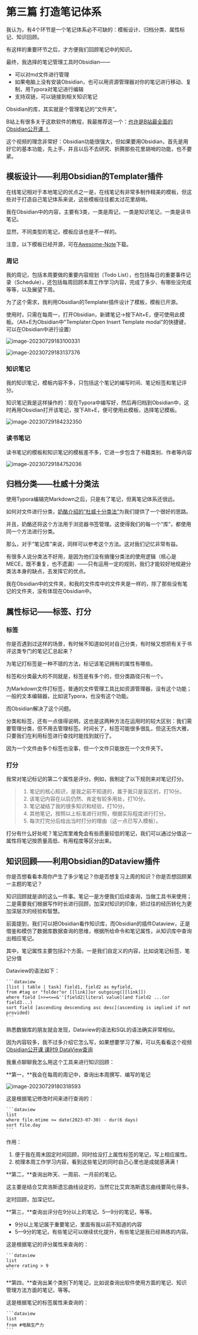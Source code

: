 # 第三篇 打造笔记体系

我认为，有4个环节是一个笔记体系必不可缺的：模板设计、归档分类、属性标记、知识回顾。

有这样的重要环节之后，才方便我们回顾笔记中的知识。

最终，我选择的笔记管理工具时Obsidian——

- 可以对md文件进行管理
- 如果电脑上没有安装Obsidian，也可以用资源管理器对你的笔记进行移动、复制，用Typora对笔记进行编辑
- 支持双链，可以链接到相关知识笔记

Obsidian的库，其实就是个管理笔记的“文件夹”。

B站上有很多关于这款软件的教程，我最推荐这一个：[也许是B站最全面的Obsidian公开课 ！](https://www.bilibili.com/video/BV1H44y1n71k/)

这个视频的理念非常好：Obsidian功能很强大，但如果要用Obsidian，首先是用好它的基本功能，先上手，并且以后不去研究、折腾那些花里胡哨的功能，也不要紧。

## 模板设计——利用Obsidian的Templater插件

在线笔记相对于本地笔记的优点之一是，在线笔记有非常多制作精美的模板，但这些对于打造自己笔记体系来说，这些模板往往都太过花里胡哨。

我在Obsidian中的内容，主要有3类，一类是周记，一类是知识笔记，一类是读书笔记。

显然，不同类型的笔记，模板应该也是不一样的。

注意，以下模板已经开源，可在[Awesome-Note](https://github.com/Holiday2019/Awesome-Note)下载。

### 周记

我的周记，包括本周要做的重要内容规划（Todo List），也包括每日的重要事件记录（Schedule），还包括每周回顾本周工作学习内容，完成了多少、有哪些没完成等等，以及展望下周。

为了这个需求，我利用Obsidian的Templater插件设计了模板，模板已开源。

使用时，只需在每周一，打开Obsidian，新建笔记→按下Alt+E，便可使用此模板。（Alt+E为Obsidian中"Templater:Open Insert Template modal"的快捷键，可以在Obsidian中进行设置）

![image-20230729183100331](https://picture-cloud-master.oss-cn-hangzhou.aliyuncs.com/img202307291910202.png)

![image-20230729183137376](https://picture-cloud-master.oss-cn-hangzhou.aliyuncs.com/img202307291910251.png)



### 知识笔记

我的知识笔记，模板内容不多，只包括这个笔记的编写时间、笔记标签和笔记评分。

知识笔记我是这样操作的：现在Typora中编写好，然后再归档到Obsidian中，这时再用Obsidian打开该笔记，按下Alt+E，便可使用此模板，选择笔记模板。

![image-20230729184232350](https://picture-cloud-master.oss-cn-hangzhou.aliyuncs.com/img202307291910188.png)



### 读书笔记

读书笔记的模板和知识笔记的模板差不多，它进一步包含了书籍类别、作者等内容

![image-20230729184752036](https://picture-cloud-master.oss-cn-hangzhou.aliyuncs.com/img202307291910209.png)

## 归档分类——杜威十分类法

使用Typora编辑完Markdown之后，只是有了笔记，但离笔记体系还很远。

如何对文件进行分类，[奶酪介绍的“杜威十分类法”](https://mp.weixin.qq.com/s/JIXs-y-2wTRUTg3cg5r8Bg)为我们提供了一个很好的思路。

并且，奶酪还将这个方法用于浏览器书签管理。这使得我们的每一个“库”，都使用同一个方法进行分类。

那么，对于“笔记库”来说，同样可以参考这个方法。这对我们记忆非常有益。

有很多人说分类法不好用，是因为他们没有搞懂分类法的使用逻辑（核心是MECE，既不重复，也不遗漏）——只有运用一定的规则，我们才能较好地规避分类法本身的缺点，去发挥它的优点。

我在Obsidian中的文件夹，和我的文件库中的文件夹是一样的，除了那些没有笔记的文件夹，没有体现在Obsidian中。

## 属性标记——标签、打分

### 标签

你是否遇到过这样的场景，有时候不知道如何对自己分类，有时候又想把有关于书评这类专门的笔记汇总起来？

为笔记打标签是一种不错的方法，标记该笔记拥有的属性有哪些。

标签和分类最大的不同就是，标签是有多个的，但分类路径只有一个。

为Markdown文件打标签，普通的文件管理工具比如资源管理器，没有这个功能；一般的文本编辑器，比如说Typora，也没有这个功能。

而Obsidian解决了这个问题。

分类和标签，还有一点值得说明，这也是这两种方法在运用时的较大区别：我们需要管理分类，但不用去管理标签。时间长了，标签可能很多很乱，但这无伤大雅，只要我们在利用标签进行查找时能找到就行了。

因为一个文件由多个标签也没事，但一个文件只能放在一个文件夹下。

### 打分

我常对笔记标记的第二个属性是评分。例如，我制定了以下规则来对笔记打分。

> 1. 笔记的核心知识，是我之前不知道的，属于我只是盲区的，打10分。
> 2. 该笔记内容在以后仍然、肯定有较多用处，打10分。
> 3. 笔记凝结了我的很多知识和经验，打10分。
> 4. 其他笔记，按照以上标准进行对照，根据实际程度进行打分。
> 5. 每次打完分后给出当时打分的理由（这一点已写入模板）。

打分有什么好处呢？笔记库里难免会有些质量较低的笔记，我们可以通过分值这一属性将笔记按质量高低、有用程度等区分出来。



## 知识回顾——利用Obsidian的Dataview插件

你是否想看看本周你产生了多少笔记？你是否想复习上周的知识？你是否想回顾某一主题的笔记？

知识回顾就是讲的这么一件事。笔记一是方便我们后续查询，当做工具书来使用；二是需要我们根据写作时长进行回顾，加深对知识的印象，把过往的经历转化为更加深层次的经验和智慧。

前面提到，我们可以把Obsidian看作知识库，而Obsidian的插件Dataview，正是借鉴和模仿了数据库数据查询的思维，根据所给命令和笔记属性，从知识库中查询出相应笔记。

其中，笔记属性主要包括2个方面，一是我们自定义的内容，比如说笔记标签、笔记分值

Dataview的语法如下：

````
```dataview
[list | table | task] field1, field2 as myfield,
from #tag or "folder"or [[link]]or outgoing([[link]])
where field [>>=<==&''[field2|literal value](and field2 ...(or field3...)
sort field [ascending descending asc desc](ascending is implied if not provided)
```
````

熟悉数据库的朋友就会发现，Dataview的语法和SQL的语法确实非常相似。

因为内容较多，我不过多介绍它怎么写，如果想要学习了解，可以先看看这个视频[Obsidian公开课 课时9 DataView查询](https://www.bilibili.com/video/BV14T41157Vt/)

我重点聊聊我怎么用这个工具来进行知识回顾：

**第一，**我会在每周的周记中，查询出本周撰写、编写的笔记

![image-20230729180318593](https://picture-cloud-master.oss-cn-hangzhou.aliyuncs.com/img202307291910226.png)

这是根据笔记修改时间来进行查询的：

````
```dataview
list 
where file.mtime >= date(2023-07-30) - dur(6 days)
sort file.day
```
````

作用：

1. 便于我在周末固定时间回顾，同时给没打上属性标签的笔记，写上相应属性。
2. 梳理本周工作学习内容，看到这些笔记的同时自己心里也是成就感满满！



**第二，**查询出昨天、一周前、一月前的笔记。

这主要是结合艾宾浩斯遗忘曲线设定的，当然它比艾宾浩斯遗忘曲线要简化得多。

定时回顾，加深记忆。



**第三，**查询出评分在9分以上的笔记、5—9分的笔记，等等。

- 9分以上笔记属于重要笔记，里面有我以前不知道的内容
- 5—9分的笔记，有些笔记可以继续优化提升，有些笔记是我已经熟练的内容。

这是根据笔记的评分属性来查询的：

````
```dataview
list 
where rating > 9
```
````



**第四，**查询出某个类别下的笔记，比如说查询出软件使用方面的笔记、知识管理方法方面的笔记，等等。

这是根据笔记的标签属性来查询的：

````
```dataview
list 
from #电脑生产力
```
````



